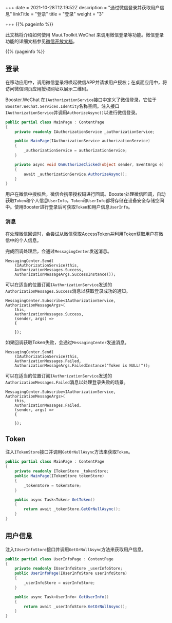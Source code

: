 +++
date = 2021-10-28T12:19:52Z
description = "通过微信登录并获取用户信息"
linkTitle = "登录"
title = "登录"
weight = "3"

+++
{{% pageinfo %}}

此文档将介绍如何使用 Maui.Toolkit.WeChat 来调用微信登录等功能。微信登录功能的详细文档参见<a href='[https://developers.weixin.qq.com/doc/oplatform/Mobile_App/WeChat_Login/Development_Guide.html](https://developers.weixin.qq.com/doc/oplatform/Mobile_App/WeChat_Login/Development_Guide.html "https://developers.weixin.qq.com/doc/oplatform/Mobile_App/WeChat_Login/Development_Guide.html")' target='_blank'>微信开放文档</a>。

{{% /pageinfo %}}

## 登录

在移动应用中，调用微信登录将唤起微信APP并请求用户授权；在桌面应用中，将访问微信网页应用授权网址以展示二维码。

Booster.WeChat 在`IAuthorizationService`接口中定义了微信登录，它位于`Booster.WeChat.Services.Identity`名称空间。注入接口`IAuthorizationService`并调用`AuthorizeAsync()`以进行微信登录。

``` C#
public partial class MainPage : ContentPage
{
    private readonly IAuthorizationService _authorizationService;

    public MainPage(IAuthorizationService authorizationService)
    {
        _authorizationService = authorizationService;
    }

    private async void OnAuthorizeClicked(object sender, EventArgs e)
    {
        await _authorizationService.AuthorizeAsync();
    }
}
```

用户在微信中授权后，微信会携带授权码进行回调。Booster处理微信回调，自动获取`Token`和个人信息`UserInfo`。`Token`和`UserInfo`都将存储在设备安全存储空间中。使用Booster进行登录后可获取`Token`和用户信息`UserInfo`。

### 消息

在处理微信回调时，会尝试从微信获取AccessToken并利用Token获取用户在微信中的个人信息。

完成回调处理后，会通过`MessagingCenter`发送消息。

    MessagingCenter.Send(
        (IAuthorizationService)this,
        AuthorizationMessages.Success,
        AuthorizationMessageArgs.SuccessInstance());

可以在适当的位置订阅`IAuthorizationService`发送的`AuthorizationMessages.Success`消息以获取登录成功的通知。

    MessagingCenter.Subscribe<IAuthorizationService, AuthorizationMessageArgs>(
        this,
        AuthorizationMessages.Success,
        (sender, args) =>
        {
    
        });

如果回调获取Token失败，会通过`MessagingCenter`发送消息。

    MessagingCenter.Send(
        (IAuthorizationService)this,
        AuthorizationMessages.Failed,
        AuthorizationMessageArgs.FailedInstance("Token is NULL!"));

可以在适当的位置订阅`IAuthorizationService`发送的`AuthorizationMessages.Failed`消息以处理登录失败的场景。

    MessagingCenter.Subscribe<IAuthorizationService, AuthorizationMessageArgs>(
        this,
        AuthorizationMessages.Failed,
        (sender, args) =>
        {
    
        });

## Token

注入`ITokenStore`接口并调用`GetOrNullAsync`方法来获取`Token`。

```C#
public partial class MainPage : ContentPage
{
    private readonly ITokenStore _tokenStore;
    public MainPage(ITokenStore tokenStore)
    {
        _tokenStore = tokenStore;
    }

    public async Task<Token> GetToken()
    {
        return await _tokenStore.GetOrNullAsync();
    }
}
```

## 用户信息

注入`IUserInfoStore`接口并调用`GetOrNullAsync`方法来获取用户信息。

```C#
public partial class UserInfoPage : ContentPage
{
    private readonly IUserInfoStore _userInfoStore;
    public UserInfoPage(IUserInfoStore userInfoStore)
    {
        _userInfoStore = userInfoStore;
    }

    public async Task<UserInfo> GetUserInfo()
    {
        return await _userInfoStore.GetOrNullAsync();
    }
}
```